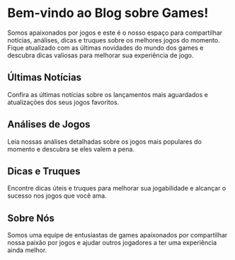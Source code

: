 # Bem-vindo ao Blog sobre Games!

Somos apaixonados por jogos e este é o nosso espaço para compartilhar notícias, análises, dicas e truques sobre os melhores jogos do momento. Fique atualizado com as últimas novidades do mundo dos games e descubra dicas valiosas para melhorar sua experiência de jogo.

## Últimas Notícias

Confira as últimas notícias sobre os lançamentos mais aguardados e atualizações dos seus jogos favoritos.

## Análises de Jogos

Leia nossas análises detalhadas sobre os jogos mais populares do momento e descubra se eles valem a pena.

## Dicas e Truques

Encontre dicas úteis e truques para melhorar sua jogabilidade e alcançar o sucesso nos jogos que você ama.

## Sobre Nós

Somos uma equipe de entusiastas de games apaixonados por compartilhar nossa paixão por jogos e ajudar outros jogadores a ter uma experiência ainda melhor.
